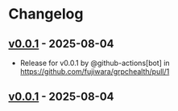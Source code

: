 # Changelog

## [v0.0.1](https://github.com/fujiwara/grpchealth/commits/v0.0.1) - 2025-08-04
- Release for v0.0.1 by @github-actions[bot] in https://github.com/fujiwara/grpchealth/pull/1

## [v0.0.1](https://github.com/fujiwara/grpchealth/commits/v0.0.1) - 2025-08-04
